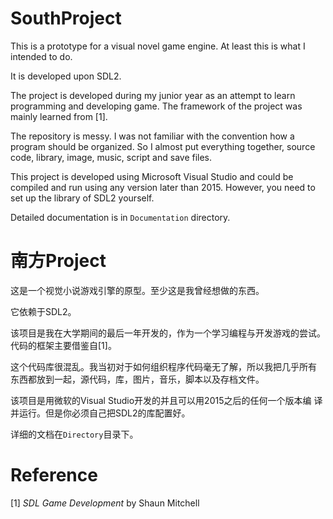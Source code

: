 # SouthProject

This is a prototype for a visual novel game engine. At least this is
what I intended to do.

It is developed upon SDL2.

The project is developed during my junior year as an attempt to learn
programming and developing game. The framework of the project was
mainly learned from \[1\].

The repository is messy. I was not familiar with the convention how a
program should be organized. So I almost put everything together,
source code, library, image, music, script and save files.

This project is developed using Microsoft Visual Studio and could be
compiled and run using any version later than 2015. However, you need
to set up the library of SDL2 yourself.

Detailed documentation is in `Documentation` directory.

# 南方Project

这是一个视觉小说游戏引擎的原型。至少这是我曾经想做的东西。

它依赖于SDL2。

该项目是我在大学期间的最后一年开发的，作为一个学习编程与开发游戏的尝试。
代码的框架主要借鉴自[1]。

这个代码库很混乱。我当初对于如何组织程序代码毫无了解，所以我把几乎所有
东西都放到一起，源代码，库，图片，音乐，脚本以及存档文件。

该项目是用微软的Visual Studio开发的并且可以用2015之后的任何一个版本编
译并运行。但是你必须自己把SDL2的库配置好。

详细的文档在`Directory`目录下。

# Reference
\[1\] *SDL Game Development* by Shaun Mitchell